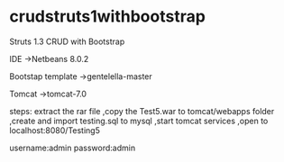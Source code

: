 # crudstruts1withbootstrap
Struts 1.3 CRUD with Bootstrap

IDE
->Netbeans 8.0.2

Bootstap template 
->gentelella-master

Tomcat
->tomcat-7.0

steps:
extract the rar file
,copy the Test5.war to tomcat/webapps folder
,create and import testing.sql to mysql
,start  tomcat services
,open to localhost:8080/Testing5

username:admin
password:admin
